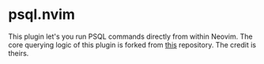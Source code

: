 # psql.nvim

This plugin let's you run PSQL commands directly from within Neovim. The core querying logic of this plugin is forked from <a
href="https://github.com/mzarnitsa/psql">this</a> repository. The credit is theirs.

<script type="text/javascript" source="https://asciinema.org/a/rGoBtjHnOvwBgVm5zcwavFJBz" async> 

## Requirements

- Neovim 0.7+
- psql

## Installation

Install with your favorite plugin manager, like Packer:

```
  use('harrisoncramer/psql')
```

Then, call the setup function, optionally passing in a settings table:

```lua
  psql.setup({})
```

## Features

This package does not create any key bindings out of the box.

The `psql` module exposes three functions. You can query PostgreSQL for the the current line, with the current paragraph, or with the
current visual selection. These are the mappings that I've created for myself.

```lua
  local map_opts = { noremap = true, silent = true, nowait = true }
  vim.keymap.set("n", "<localleader>r", psql.query_paragraph, map_opts)
  vim.keymap.set("n", "<localleader>e", psql.query_current_line, map_opts)
  vim.keymap.set("v", "<localleader>e", psql.query_selection, map_opts)
```

The output of that command will be piped to a read-only buffer.

## Configuration

By default this plugin will attempt to connect to a PSQL database running on
your localhost. To run commands to a different database, call the `:PSQL` command and supply the
module connection name:

```
:PSQL dev
```

This command will look for a file at `~/.config/nvim/lua/psql/dev.lua` and
will source it, hereafter referred to as the `settings` module. Subsequent commands will run against this database.

The default connection module looks like this:

```lua
return {
  connection = {
    database = "postgres",
    host = "localhost",
    port = 5432,
    password = "postgres", -- See "Passwords"
    username = "postgres",
  },
  hash_algorithm = "sha256",
}
```

For instance, to create to a "production" connection with a password of "108nduiDAF":

```shell
$ printf 108nduiDAF | sha256sum
  db9e46ee0771d27852602bc0a441eea0458c00fd6eca29b59a2d68c085fe8823

cat <<EOF >>~/.config/nvim/psql/lua/production.lua
return {
  connection = {
    database = "production",
    host = "https://super.secret.host",
    port = 5432,
    password = "db9e46ee0771d27852602bc0a441eea0458c00fd6eca29b59a2d68c085fe8823",
    username = "harrison",
  },
  hash_algorithm = "sha256",
}
EOF
```

Then source the module inside Neovim.

```
:PSQL production
```

## Passwords

If you do not supply a password in your configuration module `psql.nvim` will
attempt to use "postgres" as the password. To add your own password,
hash the string, and supply the hashed version to `settings.connection.password` and the
hashing algorithm used to `settings.hash_algorithm`. The supported hashing algorithms are:

- sha224
- sha256
- sha384
- sha512
- sha512_224
- sha512_256

When connecting to a database that requires a password, the hashed version of
your input will be compared against the hashed password contained in your
configuration module.
